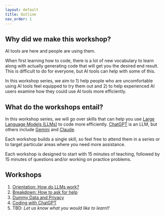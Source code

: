 ```yaml
---
layout: default
title: Outline
nav_order: 1
---
```

## Why did we make this workshop? 
<p>AI tools are here and people are using them. </p>
<p>When first learning how to code, there is a lot of new vocabulary to learn along with actually generating code that will get you the desired end result. This is difficult to do for everyone, but AI tools can help with some of this.</p>
<p>In this workshop series, we aim to 1) help people who are uncomfortable using AI tools feel equipped to try them out and 2) to help experienced AI users examine how they could use AI tools more efficiently. </p>


## What do the workshops entail?
<p>In this workshop series, we will go over skills that can help you use <a href="https://www.ibm.com/think/topics/large-language-models" target="_blank">Large Language Models (LLMs)</a> to code more efficiently. 
<a href="https://chatgpt.com/" target="_blank">ChatGPT</a> is an LLM, but others include 
  <a href="https://gemini.google.com/" target="_blank">Gemini</a> and 
  <a href="https://claude.ai/login?returnTo=%2F%3F" target="_blank">Claude</a>. </p>

<p>Each workshop builds a single skill, so feel free to attend them in a series or to target particular areas where you need more assistance. </p>

<p>Each workshop is designed to start with 15 minutes of teaching, followed by 15 minutes of questions and/or working on practice problems. </p>

## Workshops
1. [Orientation: How do LLMs work?](https://ubc-library-rc.github.io/AI_for_coding/content/1_Orientation.html)
2. [Breakdown: How to ask for help](https://ubc-library-rc.github.io/AI_for_coding/content/2_Breakdown.html)
3. [Dummy Data and Privacy](https://ubc-library-rc.github.io/AI_for_coding/content/3_dummy_data.html)
4. [Coding with ChatGPT](https://ubc-library-rc.github.io/AI_for_coding/content/4_Code_Build_Practice.html)
5. TBD: _Let us know what you would like to learn!!_
